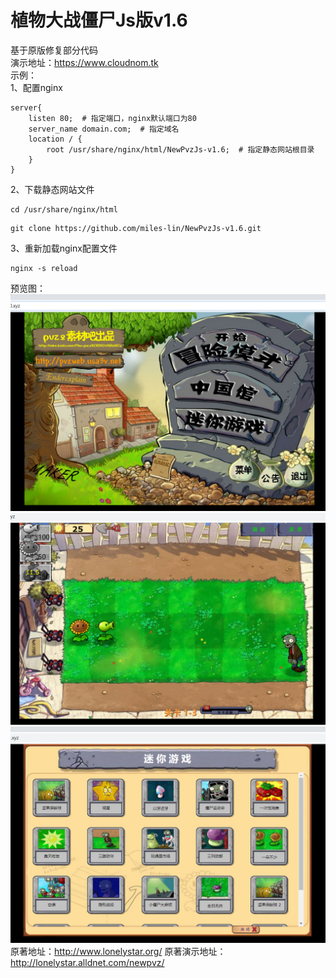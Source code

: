 # 植物大战僵尸Js版v1.6
基于原版修复部分代码 <br/>
演示地址：https://www.cloudnom.tk <br/>
示例： <br/>
1、配置nginx
```
server{
    listen 80;  # 指定端口，nginx默认端口为80
    server_name domain.com;  # 指定域名
    location / {
        root /usr/share/nginx/html/NewPvzJs-v1.6;  # 指定静态网站根目录
    }
}
```
2、下载静态网站文件
```
cd /usr/share/nginx/html
```
```
git clone https://github.com/miles-lin/NewPvzJs-v1.6.git
```
3、重新加载nginx配置文件
```
nginx -s reload
```
预览图：
![image](/预览图/主页.png)
![image](/预览图/冒险模式.png)
![image](/预览图/迷你游戏.png)
原著地址：http://www.lonelystar.org/
原著演示地址：http://lonelystar.alldnet.com/newpvz/
